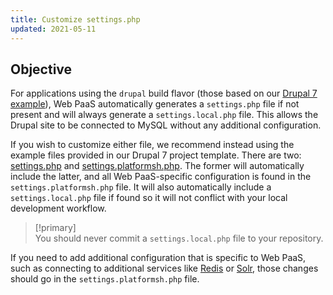 ```yaml
---
title: Customize settings.php
updated: 2021-05-11
---
```


## Objective  

For applications using the `drupal` build flavor (those based on our [Drupal 7
example](https://github.com/platformsh-templates/drupal7)), Web PaaS automatically generates a `settings.php` file if not present and will always generate a `settings.local.php` file. This allows the Drupal site to be connected to MySQL without any additional configuration.

If you wish to customize either file, we recommend instead using the example files provided in our Drupal 7 project template.  There are two: [settings.php](https://github.com/platformsh-templates/drupal7/blob/master/settings.php) and [settings.platformsh.php](https://github.com/platformsh-templates/drupal7/blob/master/settings.platformsh.php).  The former will automatically include the latter, and all Web PaaS-specific configuration is found in the `settings.platformsh.php` file.  It will also automatically include a `settings.local.php` file if found so it will not conflict with your local development workflow.

> [!primary]  
> You should never commit a `settings.local.php` file to your repository.
> 

If you need to add additional configuration that is specific to Web PaaS, such as connecting to additional services like [Redis](redis2.) or [Solr](apachesolr-module1.), those changes should go in the `settings.platformsh.php` file.
